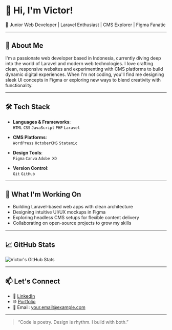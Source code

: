 # 👋 Hi, I'm Victor!

🎯 Junior Web Developer | Laravel Enthusiast | CMS Explorer | Figma Fanatic

---

## 🚀 About Me

I'm a passionate web developer based in Indonesia, currently diving deep into the world of Laravel and modern web technologies. I love crafting clean, responsive websites and experimenting with CMS platforms to build dynamic digital experiences. When I'm not coding, you'll find me designing sleek UI concepts in Figma or exploring new ways to blend creativity with functionality.

---

## 🛠️ Tech Stack

- **Languages & Frameworks**:  
  `HTML` `CSS` `JavaScript` `PHP` `Laravel`

- **CMS Platforms**:  
  `WordPress` `OctoberCMS` `Statamic`

- **Design Tools**:  
  `Figma` `Canva` `Adobe XD`

- **Version Control**:  
  `Git` `GitHub`

---

## 📌 What I'm Working On

- Building Laravel-based web apps with clean architecture  
- Designing intuitive UI/UX mockups in Figma  
- Exploring headless CMS setups for flexible content delivery  
- Collaborating on open-source projects to grow my skills

---

## 📈 GitHub Stats

![Victor's GitHub Stats](https://github-readme-stats.vercel.app/api?username=your-username&show_icons=true&theme=radical)

---

## 📫 Let's Connect

- 💼 [LinkedIn](https://www.linkedin.com/in/your-link)  
- 🌐 [Portfolio](https://your-portfolio.com)  
- 📧 Email: your.email@example.com

---

> “Code is poetry. Design is rhythm. I build with both.”
